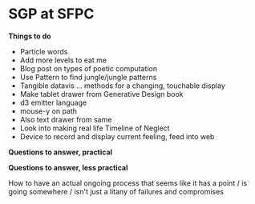 # SGP at SFPC

**Things to do**

*   Particle words
*   Add more levels to eat me
*   Blog post on types of poetic computation
*   Use Pattern to find jungle/jungle patterns
*   Tangible datavis ... methods for a changing, touchable display
*   Make tablet drawer from Generative Design book
*   d3 emitter language
*   mouse-y on path
*   Also text drawer from same
*   Look into making real life Timeline of Neglect
*   Device to record and display current feeling, feed into web

**Questions to answer, practical**

**Questions to answer, less practical**

How to have an actual ongoing process that seems like it has a point / is going somewhere / isn't just a litany of failures and compromises